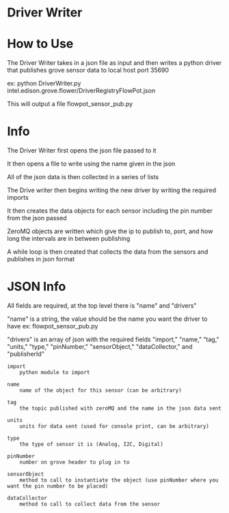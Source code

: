 # Driver Writer

# How to Use

The Driver Writer takes in a json file as input and then writes a python driver that publishes grove sensor data to local host port 35690

ex:
	python DriverWriter.py intel.edison.grove.flower/DriverRegistryFlowPot.json

This will output a file flowpot_sensor_pub.py

# Info

The Driver Writer first opens the json file passed to it

It then opens a file to write using the name given in the json

All of the json data is then collected in a series of lists

The Drive writer then begins writing the new driver by writing the required imports

It then creates the data objects for each sensor including the pin number from the json passed

ZeroMQ objects are written which give the ip to publish to, port, and how long the intervals are in between publishing

A while loop is then created that collects the data from the sensors and publishes in json format

# JSON Info

All fields are required, at the top level there is "name" and "drivers"

"name" is a string, the value should be the name you want the driver to have ex: flowpot_sensor_pub.py

"drivers" is an array of json with the required fields "import," "name," "tag," "units," "type," "pinNumber," "sensorObject," "dataCollector," and "publisherId"

	import
		python module to import

	name
		name of the object for this sensor (can be arbitrary)
	
	tag
		the topic published with zeroMQ and the name in the json data sent
	
	units
		units for data sent (used for console print, can be arbitrary)

	type
		the type of sensor it is (Analog, I2C, Digital)

	pinNumber
		number on grove header to plug in to

	sensorObject
		method to call to instantiate the object (use pinNumber where you want the pin number to be placed)
	
	dataCollector
		method to call to collect data from the sensor

	